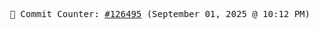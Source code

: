 <p align="center">
    <samp>
        📮 Commit Counter: <a href="https://github.com/Javascript-void0/Javascript-void0/commits/main">#126495</a> (September 01, 2025 @ 10:12 PM)
    </samp>
</p>